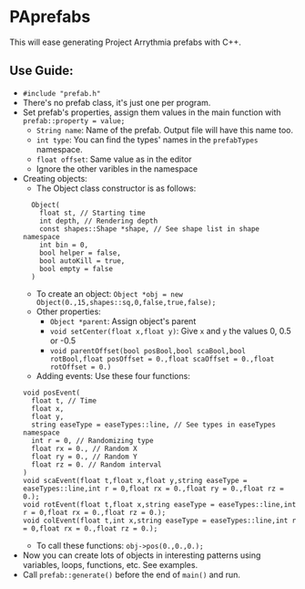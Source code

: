 # PAprefabs
This will ease generating Project Arrythmia prefabs with C++.
## Use Guide:
- ```#include "prefab.h"```
- There's no prefab class, it's just one per program.
- Set prefab's properties, assign them values in the main function with ```prefab::property = value;```
  - ```String name```: Name of the prefab. Output file will have this name too.
  - ```int type```: You can find the types' names in the ```prefabTypes``` namespace.
  - ```float offset```: Same value as in the editor
  - Ignore the other varibles in the namespace
- Creating objects:
  - The Object class constructor is as follows:
  ```
    Object(
      float st, // Starting time
      int depth, // Rendering depth
      const shapes::Shape *shape, // See shape list in shape namespace
      int bin = 0,
      bool helper = false,
      bool autoKill = true,
      bool empty = false
    )
  ```
  - To create an object:
  ```Object *obj = new Object(0.,15,shapes::sq,0,false,true,false);```
  - Other properties:
    - ```Object *parent```: Assign object's parent
    - ```void setCenter(float x,float y)```: Give ```x``` and  ```y``` the values 0, 0.5 or -0.5
    - ```void parentOffset(bool posBool,bool scaBool,bool rotBool,float posOffset = 0.,float scaOffset = 0.,float rotOffset = 0.)```
  - Adding events: Use these four functions:
  ```
  void posEvent(
    float t, // Time
    float x,
    float y,
    string easeType = easeTypes::line, // See types in easeTypes namespace
    int r = 0, // Randomizing type
    float rx = 0., // Random X
    float ry = 0., // Random Y
    float rz = 0. // Random interval
  )
  void scaEvent(float t,float x,float y,string easeType = easeTypes::line,int r = 0,float rx = 0.,float ry = 0.,float rz = 0.);
  void rotEvent(float t,float x,string easeType = easeTypes::line,int r = 0,float rx = 0.,float rz = 0.);
  void colEvent(float t,int x,string easeType = easeTypes::line,int r = 0,float rx = 0.,float rz = 0.);
  ```
  - To call these functions:
  ```obj->pos(0.,0.,0.);```
- Now you can create lots of objects in interesting patterns using variables, loops, functions, etc. See examples.
- Call ```prefab::generate()``` before the end of ```main()``` and run.
